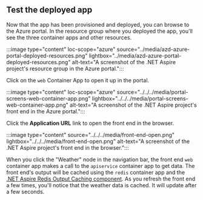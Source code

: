 ## Test the deployed app

Now that the app has been provisioned and deployed, you can browse to the Azure portal. In the resource group where you deployed the app, you'll see the three container apps and other resources.

:::image type="content" loc-scope="azure" source="../media/azd-azure-portal-deployed-resources.png" lightbox="../media/azd-azure-portal-deployed-resources.png" alt-text="A screenshot of the .NET Aspire project's resource group in the Azure portal.":::

Click on the `web` Container App to open it up in the portal.

:::image type="content" loc-scope="azure" source="../../../media/portal-screens-web-container-app.png" lightbox="../../../media/portal-screens-web-container-app.png" alt-text="A screenshot of the .NET Aspire project's front end in the Azure portal.":::

Click the **Application URL** link to open the front end in the browser.

:::image type="content" source="../../../media/front-end-open.png" lightbox="../../../media/front-end-open.png" alt-text="A screenshot of the .NET Aspire project's front end in the browser.":::

When you click the "Weather" node in the navigation bar, the front end `web` container app makes a call to the `apiservice` container app to get data. The front end's output will be cached using the `redis` container app and the [.NET Aspire Redis Output Caching component](../../../caching/stackexchange-redis-output-caching-component.md). As you refresh the front end a few times, you'll notice that the weather data is cached. It will update after a few seconds.
